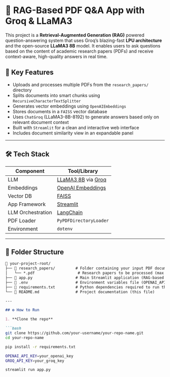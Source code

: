 # 🧠 RAG-Based PDF Q&A App with Groq & LLaMA3

This project is a **Retrieval-Augmented Generation (RAG)** powered question-answering system that uses Groq’s blazing-fast **LPU architecture** and the open-source **LLaMA3 8B** model. It enables users to ask questions based on the content of academic research papers (PDFs) and receive context-aware, high-quality answers in real time.

## 🚀 Key Features

- Uploads and processes multiple PDFs from the `research_papers/` directory
- Splits documents into smart chunks using `RecursiveCharacterTextSplitter`
- Generates vector embeddings using `OpenAIEmbeddings`
- Stores documents in a `FAISS` vector database
- Uses `ChatGroq` (LLaMA3-8B-8192) to generate answers based only on relevant document context
- Built with `Streamlit` for a clean and interactive web interface
- Includes document similarity view in an expandable panel

---

## 🛠️ Tech Stack

| Component     | Tool/Library                      |
|---------------|-----------------------------------|
| LLM           | [LLaMA3 8B](w) via [Groq](w)       |
| Embeddings    | [OpenAI Embeddings](w)            |
| Vector DB     | [FAISS](w)                        |
| App Framework | [Streamlit](w)                    |
| LLM Orchestration | [LangChain](w)               |
| PDF Loader    | `PyPDFDirectoryLoader`            |
| Environment   | `dotenv`                          |

---

## 📂 Folder Structure

```markdown
📁 your-project-root/
├── 📁 research_papers/         # Folder containing your input PDF documents
│   └── *.pdf                   # Research papers to be processed (max 50 for this app)
├── 📄 app.py                   # Main Streamlit application (RAG-based Q&A interface)
├── 📄 .env                     # Environment variables file (OPENAI_API_KEY, GROQ_API_KEY)
├── 📄 requirements.txt         # Python dependencies required to run the app
└── 📄 README.md                # Project documentation (this file)

---

## ⚙️ How to Run

1. **Clone the repo**

```bash
git clone https://github.com/your-username/your-repo-name.git
cd your-repo-name

pip install -r requirements.txt

OPENAI_API_KEY=your_openai_key
GROQ_API_KEY=your_groq_key

streamlit run app.py
